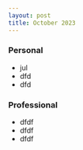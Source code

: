 ```yaml
---
layout: post
title: October 2023
---
```


### Personal

- jul
- dfd
- dfd

### Professional

- dfdf
- dfdf
- dfdf